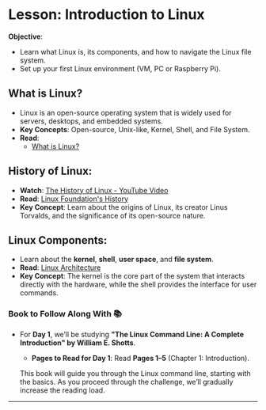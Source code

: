 # Lesson: Introduction to Linux

**Objective**:  
- Learn what Linux is, its components, and how to navigate the Linux file system.  
- Set up your first Linux environment (VM, PC or Raspberry Pi).

## What is Linux?
- Linux is an open-source operating system that is widely used for servers, desktops, and embedded systems.
- **Key Concepts**: Open-source, Unix-like, Kernel, Shell, and File System.
- **Read**:
    - [What is Linux?](https://www.redhat.com/en/topics/linux/what-is-linux)

## History of Linux:
- **Watch**: [The History of Linux - YouTube Video](https://www.youtube.com/watch?v=s7u7jBwIocU)
- **Read**: [Linux Foundation's History](https://www.linuxfoundation.org/blog/blog/the-linux-foundation-its-not-just-the-linux-operating-system)
- **Key Concept**: Learn about the origins of Linux, its creator Linus Torvalds, and the significance of its open-source nature.

## Linux Components:
- Learn about the **kernel**, **shell**, **user space**, and **file system**.
- **Read**: [Linux Architecture](https://www.armosec.io/glossary/linux-kernel/)
- **Key Concept**: The kernel is the core part of the system that interacts directly with the hardware, while the shell provides the interface for user commands.


### **Book to Follow Along With 📚**
- For **Day 1**, we’ll be studying **"The Linux Command Line: A Complete Introduction" by William E. Shotts**.
   - **Pages to Read for Day 1**: Read **Pages 1–5** (Chapter 1: Introduction).
   
   This book will guide you through the Linux command line, starting with the basics. As you proceed through the challenge, we’ll gradually increase the reading load.

---
